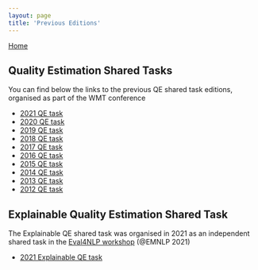 ```yaml
---
layout: page
title: 'Previous Editions'
---
```

 
[Home](../index.md)

## Quality Estimation Shared Tasks

You can find below the links to the previous QE shared task editions, organised as part of the WMT conference


* [2021 QE task](https://www.statmt.org/wmt21/quality-estimation-task.html)
* [2020 QE task](https://www.statmt.org/wmt20/quality-estimation-task.html)
* [2019 QE task](https://statmt.org/wmt19/qe-task.html)
* [2018 QE task](https://statmt.org/wmt18/quality-estimation-task.html)
* [2017 QE task](https://statmt.org/wmt17/quality-estimation-task.html)
* [2016 QE task](https://statmt.org/wmt16/quality-estimation-task.html)
* [2015 QE task](https://statmt.org/wmt15/quality-estimation-task.html)
* [2014 QE task](https://statmt.org/wmt14/quality-estimation-task.html)
* [2013 QE task](https://statmt.org/wmt13/quality-estimation-task.html)
* [2012 QE task](https://statmt.org/wmt12/quality-estimation-task.html)


## Explainable Quality Estimation Shared Task

The Explainable QE shared task was organised in 2021 as an independent shared task in the [Eval4NLP workshop](https://eval4nlp.github.io/) (@EMNLP 2021)

* [2021 Explainable QE task](https://eval4nlp.github.io/2021/sharedtask.html)
